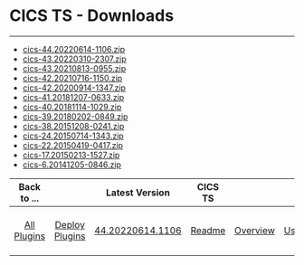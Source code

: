 # CICS TS - Downloads

---

- [cics-44.20220614-1106.zip](https://raw.githubusercontent.com/UrbanCode/IBM-UCD-PLUGINS/main/files/CICS/cics-44.20220614-1106.zip)
- [cics-43.20220310-2307.zip](https://raw.githubusercontent.com/UrbanCode/IBM-UCD-PLUGINS/main/files/CICS/cics-43.20220310-2307.zip)
- [cics-43.20210813-0955.zip](https://raw.githubusercontent.com/UrbanCode/IBM-UCD-PLUGINS/main/files/CICS/cics-43.20210813-0955.zip)
- [cics-42.20210716-1150.zip](https://raw.githubusercontent.com/UrbanCode/IBM-UCD-PLUGINS/main/files/CICS/cics-42.20210716-1150.zip)
- [cics-42.20200914-1347.zip](https://raw.githubusercontent.com/UrbanCode/IBM-UCD-PLUGINS/main/files/CICS/cics-42.20200914-1347.zip)
- [cics-41.20181207-0633.zip](https://raw.githubusercontent.com/UrbanCode/IBM-UCD-PLUGINS/main/files/CICS/cics-41.20181207-0633.zip)
- [cics-40.20181114-1029.zip](https://raw.githubusercontent.com/UrbanCode/IBM-UCD-PLUGINS/main/files/CICS/cics-40.20181114-1029.zip)
- [cics-39.20180202-0849.zip](https://raw.githubusercontent.com/UrbanCode/IBM-UCD-PLUGINS/main/files/CICS/cics-39.20180202-0849.zip)
- [cics-38.20151208-0241.zip](https://raw.githubusercontent.com/UrbanCode/IBM-UCD-PLUGINS/main/files/CICS/cics-38.20151208-0241.zip)
- [cics-24.20150714-1343.zip](https://raw.githubusercontent.com/UrbanCode/IBM-UCD-PLUGINS/main/files/CICS/cics-24.20150714-1343.zip)
- [cics-22.20150419-0417.zip](https://raw.githubusercontent.com/UrbanCode/IBM-UCD-PLUGINS/main/files/CICS/cics-22.20150419-0417.zip)
- [cics-17.20150213-1527.zip](https://raw.githubusercontent.com/UrbanCode/IBM-UCD-PLUGINS/main/files/CICS/cics-17.20150213-1527.zip)
- [cics-6.20141205-0846.zip](https://raw.githubusercontent.com/UrbanCode/IBM-UCD-PLUGINS/main/files/CICS/cics-6.20141205-0846.zip)

|          Back to ...          |                                |                                                      Latest Version                                                       |       CICS TS       ||||||
|:-----------------------------:|:------------------------------:|:-------------------------------------------------------------------------------------------------------------------------:|:-------------------:| :---: | :---: | :---: | :---: | :---: |
| [All Plugins](../../index.md) | [Deploy Plugins](../README.md) | [44.20220614.1106](https://raw.githubusercontent.com/UrbanCode/IBM-UCD-PLUGINS/main/files/CICS/cics-44.20220614-1106.zip) | [Readme](README.md) |[Overview](overview.md)|[Usage](usage.md)|[Component Templates](component templates.md)|[Steps](steps.md)|[Troubleshooting](troubleshooting.md)|
